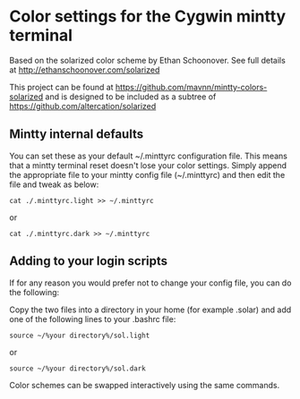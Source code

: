 # Color settings for the Cygwin mintty terminal

Based on the solarized color scheme by Ethan Schoonover. See full details at http://ethanschoonover.com/solarized

This project can be found at
https://github.com/mavnn/mintty-colors-solarized and is designed to be included as a subtree of https://github.com/altercation/solarized

## Mintty internal defaults

You can set these as your default ~/.minttyrc configuration file.  This means that a mintty terminal reset doesn't lose your color settings. Simply append the appropriate file to your mintty config file (~/.minttyrc) and then edit the file and tweak as below:

	cat ./.minttyrc.light >> ~/.minttyrc
or

	cat ./.minttyrc.dark >> ~/.minttyrc


## Adding to your login scripts

If for any reason you would prefer not to change your config file, you can do the following:

Copy the two files into a directory in your home (for example .solar) and add one of the following lines to your .bashrc file:

	source ~/%your directory%/sol.light
or

	source ~/%your directory%/sol.dark

Color schemes can be swapped interactively using the same commands.
